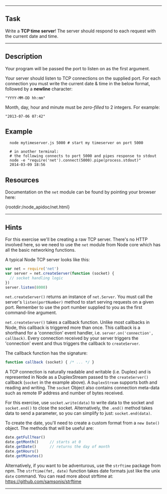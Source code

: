 ----------------------------------------------------------------------

## Task

Write a **TCP time server**! The server should respond to each request with the current date and time.

----------------------------------------------------------------------

## Description

Your program will be passed the port to listen on as the first argument.

Your server should listen to TCP connections on the supplied port. For each connection you must write the current date & time in the below format, followed by a **newline** character:

```
"YYYY-MM-DD hh:mm"
```

Month, day, hour and minute must be *zero-filled* to 2 integers. For example:

```
"2013-07-06 07:42"
```

## Example

```
  node mytimeserver.js 5000 # start my timeserver on port 5000
```
```
  # in another terminal:
  # the following connects to port 5000 and pipes response to stdout
  node -e "require('net').connect(5000).pipe(process.stdout)"
  2014-03-09 18:56
```

## Resources

Documentation on the `net` module can be found by pointing your browser here:

  {rootdir:/node_apidoc/net.html}

----------------------------------------------------------------------

## Hints

For this exercise we'll be creating a raw TCP server. There's no HTTP involved here, so we need to use the `net` module from Node core which has all the basic networking functions.

A typical Node TCP server looks like this:

```js
var net = require('net')
var server = net.createServer(function (socket) {
  // socket handling logic
})
server.listen(8000)
```

`net.createServer()` returns an instance of `net.Server`. You must call the server's `listen(portNumber)` method to start serving requests on a given port. Remember to use the port number supplied to you as the first command-line argument.

`net.createServer()` takes a callback function. Unlike most callbacks in Node, this callback is triggered more than once. This callback is a shorthand for a 'connection' event handler, i.e. `server.on('connection', callback)`. Every connection received by your server triggers the 'connection' event and thus triggers the callback to `createServer`.

The callback function has the signature:

```js
function callback (socket) { /* ... */ }
```

A TCP connection is naturally readable and writable (i.e. Duplex) and is represented in Node as a DuplexStream passed to the `createServer()` callback (`socket` in the example above). A `DuplexStream` supports both and reading and writing. The `socket` Object also contains connection meta-data such as remote IP address and number of bytes received.

For this exercise, use `socket.write(data)` to write data to the socket and `socket.end()` to close the socket. Alternatively, the `.end()` method takes data to send a parameter, so you can simplify to just: `socket.end(data)`.

To create the date, you'll need to create a custom format from a `new Date()` object. The methods that will be useful are:

```js
date.getFullYear()
date.getMonth()     // starts at 0
date.getDate()      // returns the day of month
date.getHours()
date.getMinutes()
```

Alternatively, if you want to be adventurous, use the `strftime` package from npm. The `strftime(fmt, date)` function takes date formats just like the unix `date` command. You can read more about strftime at: https://github.com/samsonjs/strftime

----------------------------------------------------------------------

